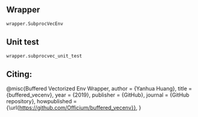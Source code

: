 ## Wrapper
`wrapper.SubprocVecEnv`
## Unit test
`wrapper.subprocvec_unit_test`
## Citing:
@misc{Buffered Vectorized Env Wrapper,
  author = {Yanhua Huang},
  title = {buffered_vecenv},
  year = {2019},
  publisher = {GitHub},
  journal = {GitHub repository},
  howpublished = {\url{https://github.com/Officium/buffered_vecenv}},
}
